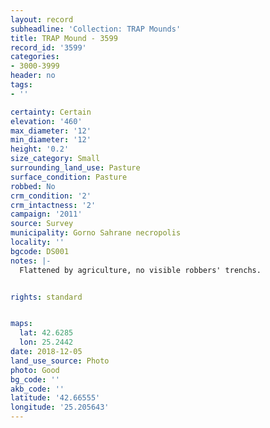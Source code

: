 ```yaml
---
layout: record
subheadline: 'Collection: TRAP Mounds'
title: TRAP Mound - 3599
record_id: '3599'
categories:
- 3000-3999
header: no
tags:
- ''

certainty: Certain
elevation: '460'
max_diameter: '12'
min_diameter: '12'
height: '0.2'
size_category: Small
surrounding_land_use: Pasture
surface_condition: Pasture
robbed: No
crm_condition: '2'
crm_intactness: '2'
campaign: '2011'
source: Survey
municipality: Gorno Sahrane necropolis
locality: ''
bgcode: DS001
notes: |-
  Flattened by agriculture, no visible robbers' trenchs.


rights: standard


maps:
  lat: 42.6285
  lon: 25.2442
date: 2018-12-05
land_use_source: Photo
photo: Good
bg_code: ''
akb_code: ''
latitude: '42.66555'
longitude: '25.205643'
---
```

